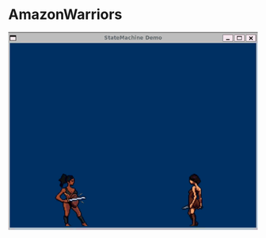 # AmazonWarriors
<img src="https://github.com/bcorfman/gif_resources/blob/main/amazon.gif?raw=true" style="width: 640px"/>